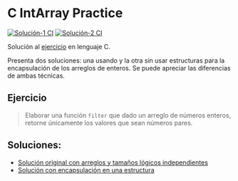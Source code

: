 # C IntArray Practice
[![Solución-1 CI](https://github.com/rodnydevcujae/C-IntArray-Practice/actions/workflows/compile_01.yml/badge.svg)](https://github.com/rodnydevcujae/C-IntArray-Practice/actions/workflows/compile_01.yml)
[![Solución-2 CI](https://github.com/rodnydevcujae/C-IntArray-Practice/actions/workflows/compile_02.yml/badge.svg)](https://github.com/rodnydevcujae/C-IntArray-Practice/actions/workflows/compile_02.yml)

Solución al [ejercicio](#ejercicio) en lenguaje C. 

Presenta dos soluciones: una usando y la otra sin usar estructuras para la encapsulación de los arreglos de enteros. Se puede apreciar las diferencias de ambas técnicas.

## Ejercicio
> Elaborar una función `filter` que dado un arreglo de números enteros, retorne únicamente los valores que sean números pares.

## Soluciones:
- [Solución original con arreglos y tamaños lógicos independientes](./01_Original/README.md)
- [Solución con encapsulación en una estructura](./02_Encapsulado/README.md)


